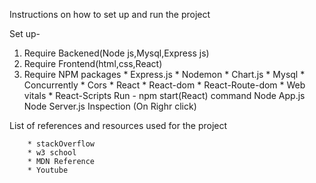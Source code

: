 Instructions on how to set up and run the project

Set up-
1. Require Backened(Node js,Mysql,Express js)
2. Require Frontend(html,css,React)
3. Require NPM packages
        * Express.js
        * Nodemon
        * Chart.js
        * Mysql
        * Concurrently
        * Cors
        * React
        * React-dom
        * React-Route-dom
        * Web vitals
        * React-Scripts
Run -
    npm start(React) command
    Node App.js
    Node Server.js
    Inspection (On Righr click)

List of references and resources used for the project
        
        * stackOverflow
        * w3 school
        * MDN Reference
        * Youtube

